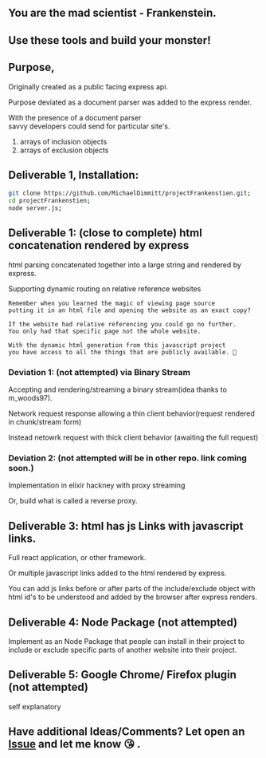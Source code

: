 ## You are the mad scientist - Frankenstein. 

## Use these tools and build your monster!

## Purpose, 
Originally created as a public facing express api. 

Purpose deviated as a document parser was added to the express render. 

With the presence of a document parser 
<br/>savvy developers could send for particular site's.
1) arrays of inclusion objects 
2) arrays of exclusion objects 

## Deliverable 1, Installation: 
```bash
git clone https://github.com/MichaelDimmitt/projectFrankenstien.git;
cd projectFrankenstien;
node server.js;
```

## Deliverable 1: (close to complete) html concatenation rendered by express
html parsing concatenated together into a large string and rendered by express. 

Supporting dynamic routing on relative reference websites

```example:
Remember when you learned the magic of viewing page source 
putting it in an html file and opening the website as an exact copy?

If the website had relative referencing you could go no further.
You only had that specific page not the whole website. 

With the dynamic html generation from this javascript project 
you have access to all the things that are publicly available. 🤔
```

### Deviation 1: (not attempted) via Binary Stream
Accepting and rendering/streaming a binary stream(idea thanks to m_woods97).

Network request response allowing a thin client behavior(request rendered in chunk/stream form)

Instead netowrk request with thick client behavior (awaiting the full request)

### Deviation 2: (not attempted will be in other repo. link coming soon.)
Implementation in elixir hackney with proxy streaming 

Or, build what is called a reverse proxy.

## Deliverable 3: html has js Links with javascript links.
Full react application, or other framework. 

Or multiple javascript links added to the html rendered by express. 

You can add js links before or after parts of the include/exclude object with html id's to be understood and added by the browser after express renders.

## Deliverable 4: Node Package (not attempted)
Implement as an Node Package that people can install in their project to include or exclude specific parts of another website into their project.

## Deliverable 5: Google Chrome/ Firefox plugin (not attempted)
self explanatory

## Have additional Ideas/Comments? Let open an [Issue](https://github.com/MichaelDimmitt/projectFrankenstien/issues) and let me know 😘 .
